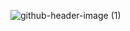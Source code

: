 ![github-header-image (1)](https://github.com/user-attachments/assets/2c4b032a-0761-4692-97b1-a5ef8036730f)

